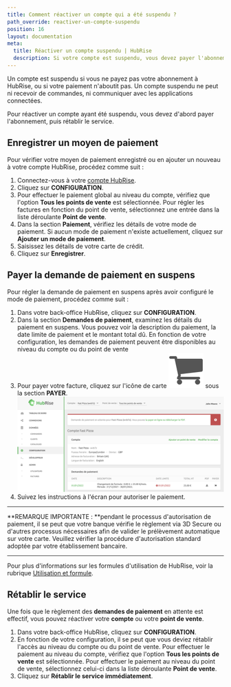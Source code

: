 ```yaml
---
title: Comment réactiver un compte qui a été suspendu ?
path_override: reactiver-un-compte-suspendu
position: 16
layout: documentation
meta:
  title: Réactiver un compte suspendu | HubRise
  description: Si votre compte est suspendu, vous devez payer l'abonnement et rétablir le service pour recevoir à nouveau des commandes. Voir comment faire.
---
```


Un compte est suspendu si vous ne payez pas votre abonnement à HubRise, ou si votre paiement n'aboutit pas. Un compte suspendu ne peut ni recevoir de commandes, ni communiquer avec les applications connectées.

Pour réactiver un compte ayant été suspendu, vous devez d'abord payer l'abonnement, puis rétablir le service.

## Enregistrer un moyen de paiement

Pour vérifier votre moyen de paiement enregistré ou en ajouter un nouveau à votre compte HubRise, procédez comme suit :

1. Connectez-vous à votre [compte HubRise](https://manager.hubrise.com/login?locale=fr-FR).
1. Cliquez sur **CONFIGURATION**.
1. Pour effectuer le paiement global au niveau du compte, vérifiez que l'option **Tous les points de vente** est sélectionnée. Pour régler les factures en fonction du point de vente, sélectionnez une entrée dans la liste déroulante **Point de vente**.
1. Dans la section **Paiement**, vérifiez les détails de votre mode de paiement. Si aucun mode de paiement n'existe actuellement, cliquez sur **Ajouter un mode de paiement**.
1. Saisissez les détails de votre carte de crédit.
1. Cliquez sur **Enregistrer**.

## Payer la demande de paiement en suspens

Pour régler la demande de paiement en suspens après avoir configuré le mode de paiement, procédez comme suit :

1. Dans votre back-office HubRise, cliquez sur **CONFIGURATION**.
2. Dans la section **Demandes de paiement**, examinez les détails du paiement en suspens. Vous pouvez voir la description du paiement, la date limite de paiement et le montant total dû. En fonction de votre configuration, les demandes de paiement peuvent être disponibles au niveau du compte ou du point de vente
3. Pour payer votre facture, cliquez sur l'icône de carte <InlineImage width="17" height="17">![icône de carte](../../images/068-cart-icon.png)</InlineImage> sous la section **PAYER**. ![Réglez votre première facture HubRise en instance de paiement](./images/069-outstanding-payment.png)
4. Suivez les instructions à l'écran pour autoriser le paiement.

---

**REMARQUE IMPORTANTE : **pendant le processus d'autorisation de paiement, il se peut que votre banque vérifie le règlement via 3D Secure ou d'autres processus nécessaires afin de valider le prélèvement automatique sur votre carte. Veuillez vérifier la procédure d'autorisation standard adoptée par votre établissement bancaire.

---

Pour plus d'informations sur les formules d'utilisation de HubRise, voir la rubrique [Utilisation et formule](/docs/usage-plan).

## Rétablir le service

Une fois que le règlement des **demandes de paiement** en attente est effectif, vous pouvez réactiver votre **compte** ou votre **point de vente**.

1. Dans votre back-office HubRise, cliquez sur **CONFIGURATION**.
2. En fonction de votre configuration, il se peut que vous deviez rétablir l'accès au niveau du compte ou du point de vente. Pour effectuer le paiement au niveau du compte, vérifiez que l'option **Tous les points de vente** est sélectionnée. Pour effectuer le paiement au niveau du point de vente, sélectionnez celui-ci dans la liste déroulante **Point de vente**.
3. Cliquez sur **Rétablir le service immédiatement**.
